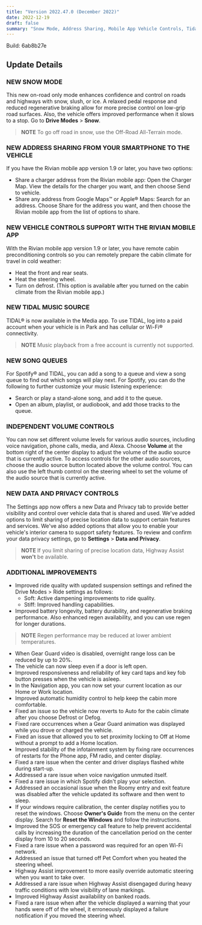```yaml
---
title: "Version 2022.47.0 (December 2022)"
date: 2022-12-19
draft: false
summary: "Snow Mode, Address Sharing, Mobile App Vehicle Controls, Tidal Music, Spotify Improvements"
---
```

Build: 6ab8b27e

## Update Details

### NEW SNOW MODE
This new on-road only mode enhances confidence and control on roads and highways with snow, slush, or ice. A relaxed pedal response and reduced regenerative braking allow for more precise control on low-grip road surfaces.
Also, the vehicle offers improved performance when it slows to a stop. Go to **Drive Modes** > **Snow**.
>**NOTE**
>To go off road in snow, use the Off-Road All-Terrain mode.

### NEW ADDRESS SHARING FROM YOUR SMARTPHONE TO THE VEHICLE
If you have the Rivian mobile app version 1.9 or later, you have two options:
* Share a charger address from the Rivian mobile app: Open the Charger Map. View the details for the charger you want, and then choose Send to vehicle.
* Share any address from Google Maps™ or Apple® Maps: Search for an address. Choose Share for the address you want, and then choose the Rivian mobile app from the list of options to share.

### NEW VEHICLE CONTROLS SUPPORT WITH THE RIVIAN MOBILE APP
With the Rivian mobile app version 1.9 or later, you have remote cabin preconditioning controls so you can remotely prepare the cabin climate for travel in cold weather:
* Heat the front and rear seats.
* Heat the steering wheel.
* Turn on defrost. (This option is available after you turned on the cabin climate from the Rivian mobile app.)

### NEW TIDAL MUSIC SOURCE
TIDAL® is now available in the Media app. To use TIDAL, log into a paid account when your vehicle is in Park and has cellular or Wi-Fi® connectivity.
>**NOTE**
>Music playback from a free account is currently not supported.

### NEW SONG QUEUES
For Spotify® and TIDAL, you can add a song to a queue and view a song queue to find out which songs will play next.
For Spotify, you can do the following to further customize your music listening experience:
* Search or play a stand-alone song, and add it to the queue.
* Open an album, playlist, or audiobook, and add those tracks to the queue.

### INDEPENDENT VOLUME CONTROLS
You can now set different volume levels for various audio sources, including voice navigation, phone calls, media, and Alexa. Choose **Volume** at the bottom right of the center display to adjust the volume of the audio source that is currently active. To access controls for the other audio sources, choose the audio source button located above the volume control.
You can also use the left thumb control on the steering wheel to set the volume of the audio source that is currently active.

### NEW DATA AND PRIVACY CONTROLS
The Settings app now offers a new Data and Privacy tab to provide better visibility and control over vehicle data that is
shared and used. We've added options to limit sharing of precise location data to support certain features and
services. We've also added options that allow you to enable your vehicle's interior camera to support safety features.
To review and confirm your data privacy settings, go to **Settings** > **Data and Privacy**.
>**NOTE**
>If you limit sharing of precise location data, Highway Assist **won't** be available.

### ADDITIONAL IMPROVEMENTS
* Improved ride quality with updated suspension settings and refined the Drive Modes > Ride settings as follows:
  * Soft: Active dampening improvements to ride quality.
  * Stiff: Improved handling capabilities.
* Improved battery longevity, battery durability, and regenerative braking performance. Also enhanced regen availability, and you can use regen for longer durations.
>**NOTE**
>Regen performance may be reduced at lower ambient temperatures.
* When Gear Guard video is disabled, overnight range loss can be reduced by up to 20%.
* The vehicle can now sleep even if a door is left open.
* Improved responsiveness and reliability of key card taps and key fob button presses when the vehicle is asleep.
* In the Navigation app, you can now set your current location as our Home or Work location.
* Improved automatic humidity control to help keep the cabin more comfortable.
* Fixed an issue so the vehicle now reverts to Auto for the cabin climate after you choose Defrost or Defog.
* Fixed rare occurrences when a Gear Guard animation was displayed while you drove or charged the vehicle.
* Fixed an issue that allowed you to set proximity locking to Off at Home without a prompt to add a Home location.
* Improved stability of the infotainment system by fixing rare occurrences of restarts for the Phone app, FM radio, and center display.
* Fixed a rare issue when the center and driver displays flashed white during start-up.
* Addressed a rare issue when voice navigation unmuted itself.
* Fixed a rare issue in which Spotify didn't play your selection.
* Addressed an occasional issue when the Roomy entry and exit feature was disabled after the vehicle updated its software and then went to sleep.
* If your windows require calibration, the center display notifies you to reset the windows. Choose **Owner's Guid**e from the menu on the center display. Search for **Reset the Windows** and follow the instructions.
* Improved the SOS or emergency call feature to help prevent accidental calls by increasing the duration of the
cancellation period on the center display from 10 to 20 seconds.
* Fixed a rare issue when a password was required for an open Wi-Fi network.
* Addressed an issue that turned off Pet Comfort when you heated the steering wheel.
* Highway Assist improvement to more easily override automatic steering when you want to take over.
* Addressed a rare issue when Highway Assist disengaged during heavy traffic conditions with low visibility of lane
markings.
* Improved Highway Assist availability on banked roads.
* Fixed a rare issue when after the vehicle displayed a warning that your hands were off of the wheel, it erroneously displayed a failure notification if you moved the steering wheel.

